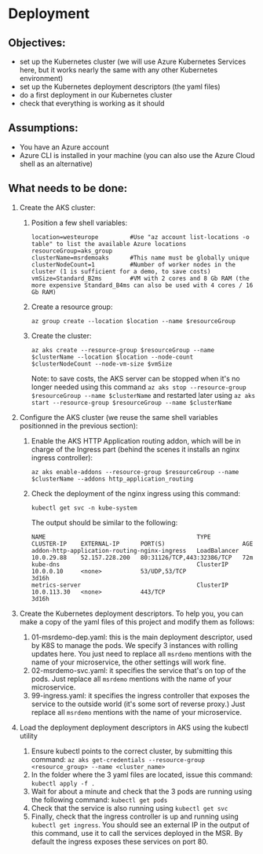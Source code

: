 # Deployment

## Objectives: 
-   set up the Kubernetes cluster (we will use Azure Kubernetes Services here, but it works nearly the same with any other Kubernetes environment)
-   set up the Kubernetes deployment descriptors (the yaml files)
-   do a first deployment in our Kubernetes cluster
-   check that everything is working as it should

## Assumptions:
-   You have an Azure account
-   Azure CLI is installed in your machine (you can also use the Azure Cloud shell as an alternative)

## What needs to be done:
1.  Create the AKS cluster:
    1.  Position a few shell variables:
        ```
        location=westeurope         #Use "az account list-locations -o table" to list the available Azure locations
        resourceGroup=aks_group
        clusterName=msrdemoaks      #This name must be globally unique
        clusterNodeCount=1          #Number of worker nodes in the cluster (1 is sufficient for a demo, to save costs)
        vmSize=Standard_B2ms        #VM with 2 cores and 8 Gb RAM (the more expensive Standard_B4ms can also be used with 4 cores / 16 Gb RAM)
        ```
    2.  Create a resource group: 
        ```
        az group create --location $location --name $resourceGroup
        ```
    3.  Create the cluster: 
        ```
        az aks create --resource-group $resourceGroup --name $clusterName --location $location --node-count $clusterNodeCount --node-vm-size $vmSize
        ```

        Note: to save costs, the AKS server can be stopped when it's no longer needed using this command `az aks stop --resource-group $resourceGroup --name $clusterName` and restarted later using `az aks start --resource-group $resourceGroup --name $clusterName`
        
2.  Configure the AKS cluster (we reuse the same shell variables positionned in the previous section):
    1.  Enable the AKS HTTP Application routing addon, which will be in charge of the Ingress part (behind the scenes it installs an nginx ingress controller):
        ```
        az aks enable-addons --resource-group $resourceGroup --name $clusterName --addons http_application_routing
        ```
    2.  Check the deployment of the nginx ingress using this command:
        ```
        kubectl get svc -n kube-system
        ```
        The output should be similar to the following:
        ```
        NAME                                           TYPE           CLUSTER-IP    EXTERNAL-IP      PORT(S)                      AGE
        addon-http-application-routing-nginx-ingress   LoadBalancer   10.0.29.88    52.157.228.200   80:31126/TCP,443:32386/TCP   72m
        kube-dns                                       ClusterIP      10.0.0.10     <none>           53/UDP,53/TCP                3d16h
        metrics-server                                 ClusterIP      10.0.113.30   <none>           443/TCP                      3d16h
        ```
3.  Create the Kubernetes deployment descriptors. To help you, you can make a copy of the yaml files of this project and modify them as follows:
    1. 01-msrdemo-dep.yaml: this is the main deployment descriptor, used by K8S to manage the pods. We specify 3 instances with rolling updates here. You just need to replace all `msrdemo` mentions with the name of your microservice, the other settings will work fine.
    2. 02-msrdemo-svc.yaml: it specifies the service that's on top of the pods. Just replace all `msrdemo` mentions with the name of your microservice.
    3. 99-ingress.yaml: it specifies the ingress controller that exposes the service to the outside world (it's some sort of reverse proxy.) Just replace all `msrdemo` mentions with the name of your microservice.

4.  Load the deployment deployment descriptors in AKS using the kubectl utility
    1.  Ensure kubectl points to the correct cluster, by submitting this command: `az aks get-credentials --resource-group <resource_group> --name <cluster_name>`
    2.  In the folder where the 3 yaml files are located, issue this command: `kubectl apply -f .`
    3.  Wait for about a minute and check that the 3 pods are running using the following command: `kubectl get pods`
    4.  Check that the service is also running using `kubectl get svc`
    5.  Finally, check that the ingress controller is up and running using `kubectl get ingress`. You should see an external IP in the output of this command, use it to call the services deployed in the MSR. By default the ingress exposes these services on port 80.
